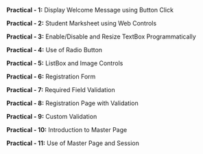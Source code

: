 **Practical - 1:** Display Welcome Message using Button Click

**Practical - 2:** Student Marksheet using Web Controls

**Practical - 3:** Enable/Disable and Resize TextBox Programmatically

**Practical - 4:** Use of Radio Button

**Practical - 5:** ListBox and Image Controls

**Practical - 6:** Registration Form

**Practical - 7:** Required Field Validation

**Practical - 8:** Registration Page with Validation

**Practical - 9:** Custom Validation

**Practical - 10:** Introduction to Master Page

**Practical - 11:** Use of Master Page and Session
